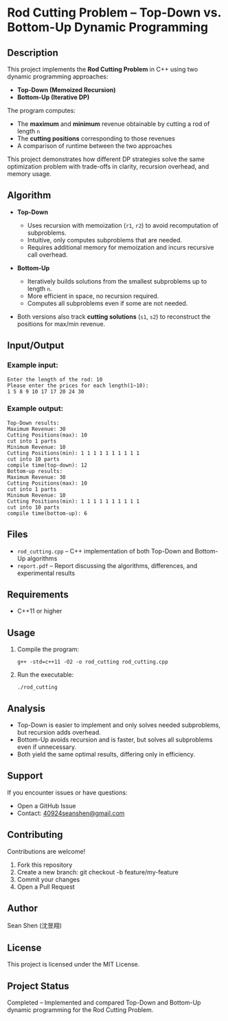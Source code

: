 # Rod Cutting Problem – Top-Down vs. Bottom-Up Dynamic Programming

## Description
This project implements the **Rod Cutting Problem** in C++ using two dynamic programming approaches:
- **Top-Down (Memoized Recursion)**
- **Bottom-Up (Iterative DP)**

The program computes:
- The **maximum** and **minimum** revenue obtainable by cutting a rod of length `n`
- The **cutting positions** corresponding to those revenues
- A comparison of runtime between the two approaches

This project demonstrates how different DP strategies solve the same optimization problem with trade-offs in clarity, recursion overhead, and memory usage.

## Algorithm
- **Top-Down**  
  - Uses recursion with memoization (`r1`, `r2`) to avoid recomputation of subproblems.  
  - Intuitive, only computes subproblems that are needed.  
  - Requires additional memory for memoization and incurs recursive call overhead.

- **Bottom-Up**  
  - Iteratively builds solutions from the smallest subproblems up to length `n`.  
  - More efficient in space, no recursion required.  
  - Computes all subproblems even if some are not needed.

- Both versions also track **cutting solutions** (`s1`, `s2`) to reconstruct the positions for max/min revenue.  

## Input/Output
### Example input:
```
Enter the length of the rod: 10
Please enter the prices for each length(1~10):
1 5 8 9 10 17 17 20 24 30
```
### Example output:
```
Top-Down results:
Maximum Revenue: 30
Cutting Positions(max): 10 
cut into 1 parts
Minimum Revenue: 10
Cutting Positions(min): 1 1 1 1 1 1 1 1 1 1 
cut into 10 parts
compile time(top-down): 12
Bottom-up results:
Maximum Revenue: 30
Cutting Positions(max): 10 
cut into 1 parts
Minimum Revenue: 10
Cutting Positions(min): 1 1 1 1 1 1 1 1 1 1 
cut into 10 parts
compile time(bottom-up): 6
```

## Files
- `rod_cutting.cpp` – C++ implementation of both Top-Down and Bottom-Up algorithms
- `report.pdf` – Report discussing the algorithms, differences, and experimental results

## Requirements
- C++11 or higher

## Usage
1. Compile the program:
   ```
   g++ -std=c++11 -O2 -o rod_cutting rod_cutting.cpp
   ```
2. Run the executable:
   ```
   ./rod_cutting
   ```

## Analysis
- Top-Down is easier to implement and only solves needed subproblems, but recursion adds overhead.
- Bottom-Up avoids recursion and is faster, but solves all subproblems even if unnecessary.
- Both yield the same optimal results, differing only in efficiency.

## Support
If you encounter issues or have questions:
- Open a GitHub Issue
- Contact: 40924seanshen@gmail.com

## Contributing
Contributions are welcome!

1. Fork this repository
2. Create a new branch: git checkout -b feature/my-feature
3. Commit your changes
4. Open a Pull Request

## Author
Sean Shen (沈昱翔)

## License
This project is licensed under the MIT License.

## Project Status
Completed – Implemented and compared Top-Down and Bottom-Up dynamic programming for the Rod Cutting Problem.
